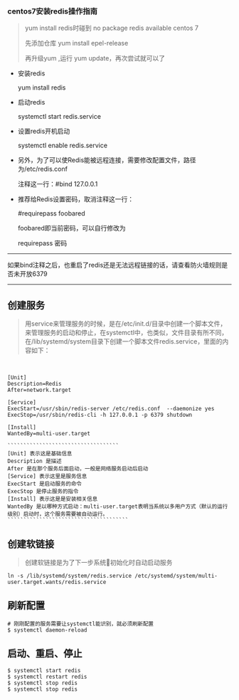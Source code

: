 ### centos7安装redis操作指南

> yum install redis时碰到 no package redis available centos 7 
>
> 先添加仓库 yum install epel-release
>
> 再升级yum ,运行 yum update，再次尝试就可以了

- 安装redis

  yum install redis

- 启动redis

  systemctl start redis.service

- 设置redis开机启动

  systemctl enable redis.service

- 另外，为了可以使Redis能被远程连接，需要修改配置文件，路径为/etc/redis.conf

  注释这一行：#bind 127.0.0.1

- 推荐给Redis设置密码，取消注释这一行：

  #requirepass foobared

  foobared即当前密码，可以自行修改为

  requirepass 密码

------

如果bind注释之后，也重启了redis还是无法远程链接的话，请查看防火墙规则是否未开放6379

------

## 创建服务

> 用service来管理服务的时候，是在/etc/init.d/目录中创建一个脚本文件，来管理服务的启动和停止，在systemctl中，也类似，文件目录有所不同，在/lib/systemd/system目录下创建一个脚本文件redis.service，里面的内容如下：

​		

~~~shell
[Unit]
Description=Redis
After=network.target

[Service]
ExecStart=/usr/sbin/redis-server /etc/redis.conf  --daemonize yes
ExecStop=/usr/sbin/redis-cli -h 127.0.0.1 -p 6379 shutdown

[Install]
WantedBy=multi-user.target

```````````````````````````````````
[Unit] 表示这是基础信息 
Description 是描述 
After 是在那个服务后面启动，一般是网络服务启动后启动 
[Service] 表示这里是服务信息 
ExecStart 是启动服务的命令 
ExecStop 是停止服务的指令 
[Install] 表示这是是安装相关信息 
WantedBy 是以哪种方式启动：multi-user.target表明当系统以多用户方式（默认的运行级别）启动时，这个服务需要被自动运行。
``````````````````````````````````````
~~~

## 创建软链接

> 创建软链接是为了下一步系统初始化时自动启动服务

```shell
ln -s /lib/systemd/system/redis.service /etc/systemd/system/multi-user.target.wants/redis.service
```

## 刷新配置

```shell
# 刚刚配置的服务需要让systemctl能识别，就必须刷新配置
$ systemctl daemon-reload

```

## 启动、重启、停止

```shell
$ systemctl start redis
$ systemctl restart redis
$ systemctl stop redis
$ systemctl stop redis
```

